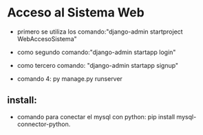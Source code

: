 # Acceso al Sistema Web
- primero se utiliza los comando:"django-admin startproject WebAccesoSistema"
- como segundo comando:"django-admin startapp login"
- como tercero comando: "django-admin startapp signup"
 
- comando 4: py manage.py runserver

## install:
- comando para conectar el mysql con python: pip install mysql-connector-python.